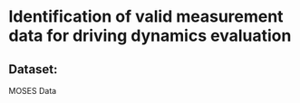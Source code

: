 # Identification of valid measurement data for driving dynamics evaluation
## Dataset: 
  MOSES Data
